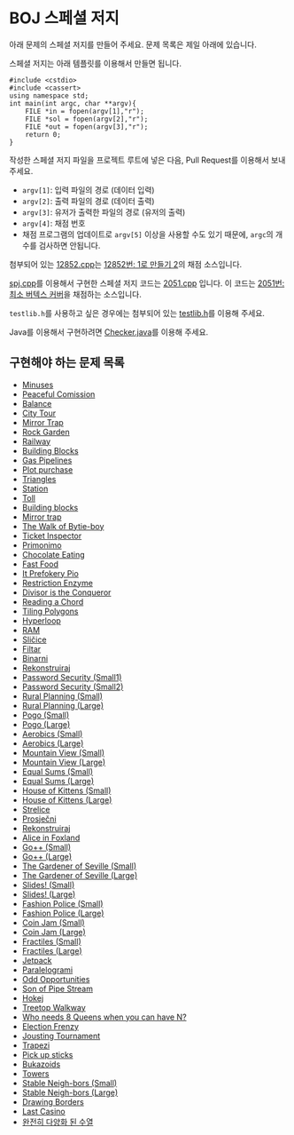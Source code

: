 # BOJ 스페셜 저지

아래 문제의 스페셜 저지를 만들어 주세요. 문제 목록은 제일 아래에 있습니다.

스페셜 저지는 아래 템플릿를 이용해서 만들면 됩니다.

```
#include <cstdio>
#include <cassert>
using namespace std;
int main(int argc, char **argv){
    FILE *in = fopen(argv[1],"r");
    FILE *sol = fopen(argv[2],"r");
    FILE *out = fopen(argv[3],"r");
    return 0;
}
```

작성한 스페셜 저지 파일을 프로젝트 루트에 넣은 다음, Pull Request를 이용해서 보내주세요.

* `argv[1]`: 입력 파일의 경로 (데이터 입력)
* `argv[2]`: 출력 파일의 경로 (데이터 출력)
* `argv[3]`: 유저가 출력한 파일의 경로 (유저의 출력)
* `argv[4]`: 채점 번호
* 채점 프로그램의 업데이트로 `argv[5]` 이상을 사용할 수도 있기 때문에, `argc`의 개수를 검사하면 안됩니다.

첨부되어 있는 [12852.cpp](https://github.com/Startlink/BOJ-spj/blob/master/12852.cpp)는 [12852번: 1로 만들기 2](https://www.acmicpc.net/problem/12852)의 채점 소스입니다.

[spj.cpp](https://github.com/Startlink/BOJ-spj/blob/master/spj.cpp)를 이용해서 구현한 스페셜 저지 코드는 [2051.cpp](https://github.com/Startlink/BOJ-spj/blob/master/2051.cpp) 입니다. 이 코드는 [2051번: 최소 버텍스 커버](https://www.acmicpc.net/problem/2051)을 채점하는 소스입니다.

`testlib.h`를 사용하고 싶은 경우에는 첨부되어 있는 [testlib.h](https://github.com/Startlink/BOJ-spj/blob/master/testlib.h)를 이용해 주세요.

Java를 이용해서 구현하려면 [Checker.java](https://github.com/Startlink/BOJ-spj/blob/master/Checker.java)를 이용해 주세요.
 
## 구현해야 하는 문제 목록

* [Minuses](https://www.acmicpc.net/problem/8021)
* [Peaceful Comission](https://www.acmicpc.net/problem/8032)
* [Balance](https://www.acmicpc.net/problem/8023)
* [City Tour](https://www.acmicpc.net/problem/8038)
* [Mirror Trap](https://www.acmicpc.net/problem/7972)
* [Rock Garden](https://www.acmicpc.net/problem/8144)
* [Railway](https://www.acmicpc.net/problem/8147)
* [Building Blocks](https://www.acmicpc.net/problem/8151)
* [Gas Pipelines](https://www.acmicpc.net/problem/8148)
* [Plot purchase](https://www.acmicpc.net/problem/8164)
* [Triangles](https://www.acmicpc.net/problem/8166)
* [Station](https://www.acmicpc.net/problem/8168)
* [Toll](https://www.acmicpc.net/problem/8153)
* [Building blocks](https://www.acmicpc.net/problem/8154)
* [Mirror trap](https://www.acmicpc.net/problem/8157)
* [The Walk of Bytie-boy](https://www.acmicpc.net/problem/8175)
* [Ticket Inspector](https://www.acmicpc.net/problem/8176)
* [Primonimo](https://www.acmicpc.net/problem/13296)
* [Chocolate Eating](https://www.acmicpc.net/problem/6029)
* [Fast Food](https://www.acmicpc.net/problem/6309)
* [It Prefokery Pio](https://www.acmicpc.net/problem/13841)
* [Restriction Enzyme](https://www.acmicpc.net/problem/13843)
* [Divisor is the Conqueror](https://www.acmicpc.net/problem/13848)
* [Reading a Chord](https://www.acmicpc.net/problem/13849)
* [Tiling Polygons](https://www.acmicpc.net/problem/13852)
* [Hyperloop](https://www.acmicpc.net/problem/14086)
* [RAM](https://www.acmicpc.net/problem/14090)
* [Sličice](https://www.acmicpc.net/problem/14133)
* [Filtar](https://www.acmicpc.net/problem/14138)
* [Binarni](https://www.acmicpc.net/problem/14156)
* [Rekonstruiraj](https://www.acmicpc.net/problem/14212)
* [Password Security (Small1)](https://www.acmicpc.net/problem/12040)
* [Password Security (Small2)](https://www.acmicpc.net/problem/12041)
* [Rural Planning (Small)](https://www.acmicpc.net/problem/12303)
* [Rural Planning (Large)](https://www.acmicpc.net/problem/12304)
* [Pogo (Small)](https://www.acmicpc.net/problem/12319)
* [Pogo (Large)](https://www.acmicpc.net/problem/12320)
* [Aerobics (Small)](https://www.acmicpc.net/problem/12376)
* [Aerobics (Large)](https://www.acmicpc.net/problem/12377)
* [Mountain View (Small)](https://www.acmicpc.net/problem/12378)
* [Mountain View (Large)](https://www.acmicpc.net/problem/12379)
* [Equal Sums (Small)](https://www.acmicpc.net/problem/12392)
* [Equal Sums (Large)](https://www.acmicpc.net/problem/12393)
* [House of Kittens (Small)](https://www.acmicpc.net/problem/12501)
* [House of Kittens (Large)](https://www.acmicpc.net/problem/12502)
* [Strelice](https://www.acmicpc.net/problem/14414)
* [Prosječni](https://www.acmicpc.net/problem/13720)
* [Rekonstruiraj](https://www.acmicpc.net/problem/14212)
* [Alice in Foxland](https://www.acmicpc.net/problem/13831)
* [Go++ (Small)](https://www.acmicpc.net/problem/14353)
* [Go++ (Large)](https://www.acmicpc.net/problem/14354)
* [The Gardener of Seville (Small)](https://www.acmicpc.net/problem/14359)
* [The Gardener of Seville (Large)](https://www.acmicpc.net/problem/14360)
* [Slides! (Small)](https://www.acmicpc.net/problem/14365)
* [Slides! (Large)](https://www.acmicpc.net/problem/14366)
* [Fashion Police (Small)](https://www.acmicpc.net/problem/14367)
* [Fashion Police (Large)](https://www.acmicpc.net/problem/14368)
* [Coin Jam (Small)](https://www.acmicpc.net/problem/14385)
* [Coin Jam (Large)](https://www.acmicpc.net/problem/14386)
* [Fractiles (Small)](https://www.acmicpc.net/problem/14387)
* [Fractiles (Large)](https://www.acmicpc.net/problem/14388)
* [Jetpack](https://www.acmicpc.net/problem/13485)
* [Paralelogrami](https://www.acmicpc.net/problem/14415)
* [Odd Opportunities](https://www.acmicpc.net/problem/6637)
* [Son of Pipe Stream](https://www.acmicpc.net/problem/14642)
* [Hokej](https://www.acmicpc.net/problem/14966)
* [Treetop Walkway](https://www.acmicpc.net/problem/14987)
* [Who needs 8 Queens when you can have N?](https://www.acmicpc.net/problem/9175)
* [Election Frenzy](https://www.acmicpc.net/problem/15171)
* [Jousting Tournament](https://www.acmicpc.net/problem/15164)
* [Trapezi](https://www.acmicpc.net/problem/14520)
* [Pick up sticks](https://www.acmicpc.net/problem/4175)
* [Bukazoids](https://www.acmicpc.net/problem/7492)
* [Towers](https://www.acmicpc.net/problem/10567)
* [Stable Neigh-bors (Small)](https://www.acmicpc.net/problem/14805)
* [Stable Neigh-bors (Large)](https://www.acmicpc.net/problem/14806)
* [Drawing Borders](https://www.acmicpc.net/problem/16051)
* [Last Casino](https://www.acmicpc.net/problem/16111)
* [완전히 다양화 된 수열](https://www.acmicpc.net/2772)
